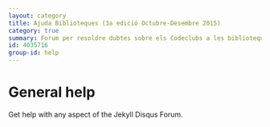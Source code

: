 ```yaml
---
layout: category
title: Ajuda Biblioteques (3a edició Octubre-Desembre 2015)
category: true
summary: Forum per resoldre dubtes sobre els Codeclubs a les biblioteques (3a edició).
id: 4035716
group-id: help
---
```


# General help

Get help with any aspect of the Jekyll Disqus Forum.
